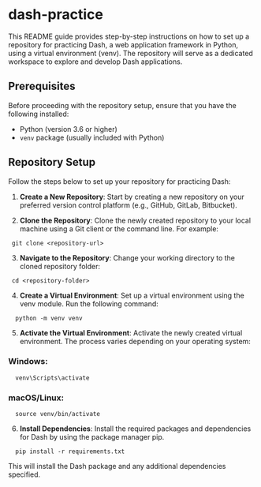 # dash-practice

This README guide provides step-by-step instructions on how to set up a repository for practicing Dash, a web application framework in Python, using a virtual environment (venv). The repository will serve as a dedicated workspace to explore and develop Dash applications.

## Prerequisites

Before proceeding with the repository setup, ensure that you have the following installed:

- Python (version 3.6 or higher)
- `venv` package (usually included with Python)

## Repository Setup

Follow the steps below to set up your repository for practicing Dash:

1. **Create a New Repository**: Start by creating a new repository on your preferred version control platform (e.g., GitHub, GitLab, Bitbucket).

2. **Clone the Repository**: Clone the newly created repository to your local machine using a Git client or the command line. For example:

  ```shell
   git clone <repository-url>
   ```
   
3. **Navigate to the Repository**: Change your working directory to the cloned repository folder:

  ```shell
   cd <repository-folder>
   ```
   
4. **Create a Virtual Environment**: Set up a virtual environment using the venv module. Run the following command:

 ```shell
   python -m venv venv
   ```

5. **Activate the Virtual Environment**: Activate the newly created virtual environment. The process varies depending on your operating system:
### Windows:

 ```shell
   venv\Scripts\activate
   ```

### macOS/Linux:

 ```shell
   source venv/bin/activate
   ```

6. **Install Dependencies**: Install the required packages and dependencies for Dash by using the package manager pip.

 ```shell
   pip install -r requirements.txt
   ```

This will install the Dash package and any additional dependencies specified.
